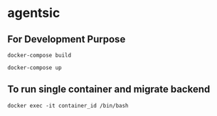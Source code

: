 # agentsic

## For Development Purpose
```
docker-compose build
```

```
docker-compose up
```
## To run single container and migrate backend
```
docker exec -it container_id /bin/bash
```
